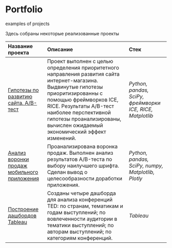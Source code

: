 # Portfolio
examples of projects

Здесь собраны некоторые реализованные проекты

| Название проекта | Описание | Стек | 
| :---------------------- | :---------------------- | :---------------------- |
| [Гипотезы по развитию сайта. A/B-тест](pr_9_AB_test) | Проект выполнен с целью определения приоритетного направления развития сайта интернет-магазина. Выдвинутые гипотезы приоритизированны с помощью фреймворков ICE, RICE. Результаты A/B-тест наиболее перспективной гипотезы проанализированы, вычислен ожидаемый экономический эффект изменений.| *Python, pandas, SciPy, фреймворки ICE, RICE, Matplotlib* |
| [Анализ воронки продаж мобильного приложения](pr_10_sales_funnel_analysis) | Проанализирована воронка продаж.  Выполнен анализ результатов A/B-теста по выбору наилучшего шрифта. Сделан вывод о целесообразности доработки приложения. | *Python, pandas, SciPy, numpy, Matplotlib, Plotly* |
| [Построение дашбордов Tableau](pr_12_tableau_dashboards) | Созданы четыре дашборда для анализа конференций TED: по странам, тематикам и годам выступлений; по вовлеченности аудитории в тематики выступлений; по авторам выступлений; по категориям конференций. | *Tableau* |

